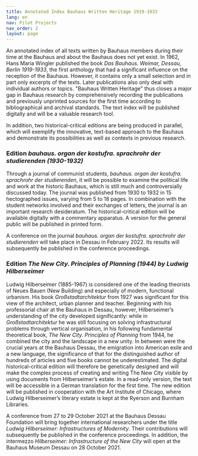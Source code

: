 ```yaml
---
title: Annotated Index Bauhaus Written Heritage 1919-1933
lang: en
nav: Pilot Projects
nav_order: 2
layout: page
---
```


An annotated index of all texts written by Bauhaus members during their time at the Bauhaus and
about the Bauhaus does not yet exist. In 1962, Hans Maria Wingler published the book *Das Bauhaus. Weimar, 
Dessau, Berlin 1919-1933*, the first anthology that had a significant influence on the reception of the Bauhaus.
However, it contains only a small selection and in part only excerpts of the texts. Later publications also only
deal with individual authors or topics. "Bauhaus Written Heritage" thus closes a major gap in Bauhaus research by
comprehensively recording the publications and previously unprinted sources for the first time according to
bibliographical and archival standards. The text index will be published digitally and will be a valuable research tool.
  
In addition, two historical-critical editions are being produced in parallel, which will exemplify the innovative,
text-based approach to the Bauhaus and demonstrate its possibilities as well as contexts in previous research.
  
### Edition *bauhaus. organ der kostufra. sprachrohr der studierenden (1930-1932)*
Through a journal of communist students, *bauhaus. organ der kostufra. sprachrohr der studierenden*, it will be possible
to examine the political life and work at the historic Bauhaus, which is still much and controversially discussed today.
The journal was published from 1930 to 1932 in 15 hectographed issues, varying from 5 to 18 pages. In combination with
the student networks involved and their exchanges of letters, the journal is an important research desideratum. The
historical-critical edition will be available digitally with a commentary apparatus. A version for the general public
will be published in printed form.
  
A conference on the journal *bauhaus. organ der kostufra. sprachrohr der studierenden* will take place in Dessau in February 2022.
Its results will subsequently be published in the conference proceedings.
  
### Edition *The New City. Principles of Planning (1944) by Ludwig Hilberseimer*
Ludwig Hilberseimer (1885-1967) is considered one of the leading theorists of Neues Bauen (New Building) and especially
of modern, functional urbanism. His book *Großstadtarchitektur* from 1927 was significant for this view of the architect, 
urban planner and teacher. Beginning with his professorial chair at the Bauhaus in Dessau, however, Hilberseimer’s 
understanding of the city developed significantly: while in *Großstadtarchitektur* he was still focusing on solving
infrastructural problems through vertical organisation, in his following fundamental theoretical book, 
*The New City. Principles of Planning* from 1944, he combined the city and the landscape in a new unity.
In between were the crucial years at the Bauhaus Dessau, the emigration into American exile and a new language, 
the significance of that for the distinguished author of hundreds of articles and five books cannot be underestimated. 
The digital historical-critical edition will therefore be genetically designed and will make the complex process of 
creating and writing The New City visible by using documents from Hilberseimer’s estate. In a read-only version, 
the text will be accessible in a German translation for the first time. The new edition will be published in 
cooperation with the Art Institute of Chicago, where Ludwig Hilberseimer’s literary estate is kept at the Ryerson
and Burnham Libraries.
  
A conference from 27 to 29 October 2021 at the Bauhaus Dessau Foundation will bring together international
researchers under the title *Ludwig Hilberseimer: Infrastructures of Modernity*. Their contributions will subsequently be
published in the conference proceedings. In addition, the intermezzo *Hilberseimer: Infrastructure of the New City*
will open at the Bauhaus Museum Dessau on 28 October 2021.
